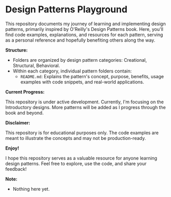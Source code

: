 # Design Patterns Playground

This repository documents my journey of learning and implementing design patterns, primarily inspired by O'Reilly's Design Patterns book. Here, you'll find code examples, explanations, and resources for each pattern, serving as a personal reference and hopefully benefiting others along the way.

**Structure:**

- Folders are organized by design pattern categories: Creational, Structural, Behavioral.
- Within each category, individual pattern folders contain:
  - `README.md`: Explains the pattern's concept, purpose, benefits, usage examples with code snippets, and real-world applications.

**Current Progress:**

This repository is under active development. Currently, I'm focusing on the Introductory designs. More patterns will be added as I progress through the book and beyond.

**Disclaimer:**

This repository is for educational purposes only. The code examples are meant to illustrate the concepts and may not be production-ready.

**Enjoy!**

I hope this repository serves as a valuable resource for anyone learning design patterns. Feel free to explore, use the code, and share your feedback!

**Note:**

- Nothing here yet.
